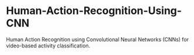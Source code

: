 # Human-Action-Recognition-Using-CNN
Human Action Recognition using Convolutional Neural Networks (CNNs) for video-based activity classification.

